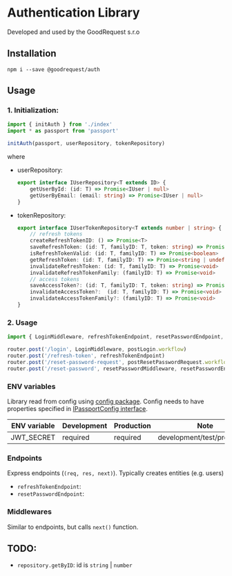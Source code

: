 # Authentication Library
Developed and used by the GoodRequest s.r.o

## Installation 
`npm i --save @goodrequest/auth`

## Usage
### 1. Initialization:
```typescript
import { initAuth } from './index'
import * as passport from 'passport'

initAuth(passport, userRepository, tokenRepository)
```
where 
- userRepository:
	```typescript
	export interface IUserRepository<T extends ID> {
		getUserById: (id: T) => Promise<IUser | null>
		getUserByEmail: (email: string) => Promise<IUser | null>
	}
	```
 
- tokenRepository:
	```typescript
	export interface IUserTokenRepository<T extends number | string> {
		// refresh tokens
		createRefreshTokenID: () => Promise<T>
		saveRefreshToken: (id: T, familyID: T, token: string) => Promise<any>
		isRefreshTokenValid: (id: T, familyID: T) => Promise<boolean>
		getRefreshToken: (id: T, familyID: T) => Promise<string | undefined>
		invalidateRefreshToken: (id: T, familyID: T) => Promise<void>
		invalidateRefreshTokenFamily: (familyID: T) => Promise<void>
		// access tokens
		saveAccessToken?: (id: T, familyID: T, token: string) => Promise<any>
		invalidateAccessToken?:  (id: T, familyID: T) => Promise<void>
		invalidateAccessTokenFamily?: (familyID: T) => Promise<void>
	}
	```
### 2. Usage

```typescript
import { LoginMiddleware, refreshTokenEndpoint, resetPasswordEndpoint, resetPasswordMiddleware } from '@goodrequest/jwt-auth'

router.post('/login', LoginMiddleware, postLogin.workflow)
router.post('/refresh-token', refreshTokenEndpoint)
router.post('/reset-password-request', postResetPasswordRequest.workflow)
router.post('/reset-password', resetPasswordMiddleware, resetPasswordEndpoint)
```

### ENV variables
Library read from config using [config package](https://www.npmjs.com/package/config).
Config needs to have properties specified in [IPassportConfig interface](./src/types/config.ts).

| ENV variable | Development | Production | Note																					                  |
|--------------|-------------|------------|--------------------------------------------|
| JWT_SECRET   | required    | required   | development/test/production															 |


### Endpoints
Express endpoints (`(req, res, next)`). Typically creates entities (e.g. users)
- `refreshTokenEndpoint`:
- `resetPasswordEndpoint`:

### Middlewares
Similar to endpoints, but calls `next()` function.


## TODO:
- `repository.getByID`: id is `string` | `number`
